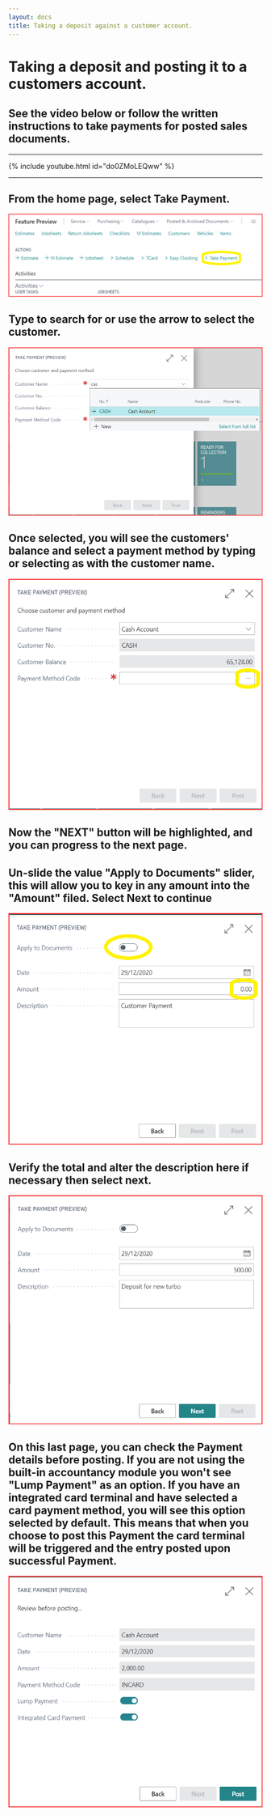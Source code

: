 ```yaml
---
layout: docs
title: Taking a deposit against a customer account.
---
```


#   Taking a deposit and posting it to a customers account.

See the video below or follow the written instructions to take payments for posted sales documents.
---

---

{% include youtube.html id="do0ZMoLEQww" %}

---

From the home page, select Take Payment.
---

![](media/take-payment-home.png)

Type to search for or use the arrow to select the customer.
---

![](media/take-payment-customer.png)

Once selected, you will see the customers' balance and select a payment method by typing or selecting as with the customer name.
---

![](media/take-payment-payment-method.png)

Now the **"NEXT"** button will be highlighted, and you can progress to the next page.
---
Un-slide the value **"Apply to Documents"** slider, this will allow you to key in any amount into the **"Amount"** filed. Select Next to continue
---

![](media/take-payment-deposit.png)

Verify the total and alter the description here if necessary then select next. 
---

![](media/take-payment-deposit2.png)

On this last page, you can check the Payment details before posting. If you are not using the built-in accountancy module you won't see **"Lump Payment"** as an option.
If you have an integrated card terminal and have selected a card payment method, you will see this option selected by default. This means that when you choose to post this Payment the card terminal will be triggered and the entry posted upon successful Payment. 
---

![](media/take-payment-post-card.png)

